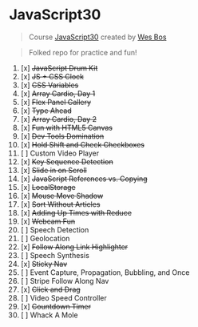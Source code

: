 # JavaScript30

> Course [JavaScript30](https://javascript30.com) created by [Wes Bos](https://github.com/wesbos)    

> Folked repo for practice and fun!

1. [x]  ~~JavaScript Drum Kit~~
2. [x] ~~JS + CSS Clock~~
3. [x] ~~CSS Variables~~
4. [x] ~~Array Cardio, Day 1~~
5. [x] ~~Flex Panel Gallery~~
6. [x] ~~Type Ahead~~
7. [x] ~~Array Cardio, Day 2~~
8. [x] ~~Fun with HTML5 Canvas~~
9. [x] ~~Dev Tools Domination~~
10. [x] ~~Hold Shift and Check Checkboxes~~
11. [ ] Custom Video Player
12. [x] ~~Key Sequence Detection~~
13. [x] ~~Slide in on Scroll~~
14. [x] ~~JavaScript References vs. Copying~~
15. [x] ~~LocalStorage~~
16. [x] ~~Mouse Move Shadow~~
17. [x] ~~Sort Without Articles~~
18. [x] ~~Adding Up Times with Reduce~~
19. [x] ~~Webcam Fun~~
20. [ ] Speech Detection
21. [ ] Geolocation
22. [x] ~~Follow Along Link Highlighter~~
23. [ ] Speech Synthesis
24. [x] ~~Sticky Nav~~
25. [ ] Event Capture, Propagation, Bubbling, and Once
26. [ ] Stripe Follow Along Nav
27. [x] ~~Click and Drag~~
28. [ ] Video Speed Controller
29. [x] ~~Countdown Timer~~
30. [ ] Whack A Mole